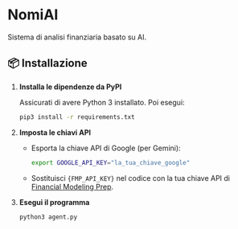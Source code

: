 # NomiAI

Sistema di analisi finanziaria basato su AI.

## 📦 Installazione

1. **Installa le dipendenze da PyPI**

   Assicurati di avere Python 3 installato. Poi esegui:

   ```bash
   pip3 install -r requirements.txt
   ```

2. **Imposta le chiavi API**

   * Esporta la chiave API di Google (per Gemini):

     ```bash
     export GOOGLE_API_KEY="la_tua_chiave_google"
     ```

   * Sostituisci `{FMP_API_KEY}` nel codice con la tua chiave API di [Financial Modeling Prep](https://site.financialmodelingprep.com/developer/docs/).

3. **Esegui il programma**

   ```bash
   python3 agent.py
   ```
